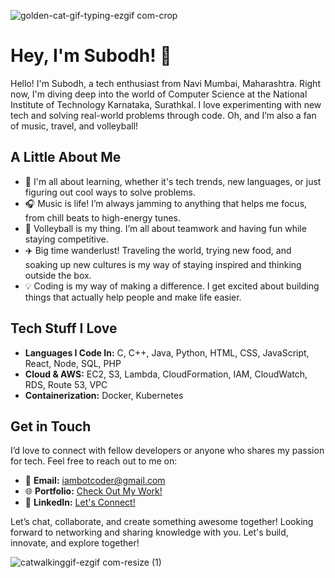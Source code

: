 


![golden-cat-gif-typing-ezgif com-crop](https://github.com/user-attachments/assets/72f9701f-6f7d-4226-a23f-246bab3ae201)

# Hey, I'm Subodh! 🌟

Hello! I'm Subodh, a tech enthusiast from Navi Mumbai, Maharashtra. Right now, I'm diving deep into the world of Computer Science at the National Institute of Technology Karnataka, Surathkal. I love experimenting with new tech and solving real-world problems through code. Oh, and I’m also a fan of music, travel, and volleyball!

## A Little About Me

- 🌱 I'm all about learning, whether it's tech trends, new languages, or just figuring out cool ways to solve problems.
- 🎧 Music is life! I’m always jamming to anything that helps me focus, from chill beats to high-energy tunes.
- 🏐 Volleyball is my thing. I’m all about teamwork and having fun while staying competitive.
- ✈️ Big time wanderlust! Traveling the world, trying new food, and soaking up new cultures is my way of staying inspired and thinking outside the box.
- 💡 Coding is my way of making a difference. I get excited about building things that actually help people and make life easier.

## Tech Stuff I Love

- **Languages I Code In:** C, C++, Java, Python, HTML, CSS, JavaScript, React, Node, SQL, PHP
- **Cloud & AWS:** EC2, S3, Lambda, CloudFormation, IAM, CloudWatch, RDS, Route 53, VPC
- **Containerization:** Docker, Kubernetes

## Get in Touch

I’d love to connect with fellow developers or anyone who shares my passion for tech. Feel free to reach out to me on:

- 📧 **Email:** [iambotcoder@gmail.com](mailto:iambotcoder@gmail.com)
- 🌐 **Portfolio:** [Check Out My Work!](https://iambotcoder.github.io/Subodh-portfolio/)
- 🔗 **LinkedIn:** [Let's Connect!](https://www.linkedin.com/in/subodh-sonawane-/)

Let’s chat, collaborate, and create something awesome together!
Looking forward to networking and sharing knowledge with you. Let's build, innovate, and explore together!


![catwalkinggif-ezgif com-resize (1)](https://github.com/user-attachments/assets/753c5525-ed32-46ca-8226-added99aa2e5)
